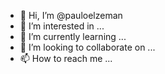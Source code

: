 - 👋 Hi, I’m @pauloelzeman
- 👀 I’m interested in ...
- 🌱 I’m currently learning ...
- 💞️ I’m looking to collaborate on ...
- 📫 How to reach me ...

<!---
pauloelzeman/pauloelzeman is a ✨ special ✨ repository because its `README.md` (this file) appears on your GitHub profile.
You can click the Preview link to take a look at your changes.
--->
